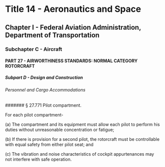 
# Title 14 - Aeronautics and Space
## Chapter I - Federal Aviation Administration, Department of Transportation
### Subchapter C - Aircraft
#### PART 27 - AIRWORTHINESS STANDARDS: NORMAL CATEGORY ROTORCRAFT
##### Subpart D - Design and Construction
###### Personnel and Cargo Accommodations
####### § 27.771 Pilot compartment.

For each pilot compartment-

(a) The compartment and its equipment must allow each pilot to perform his duties without unreasonable concentration or fatigue;

(b) If there is provision for a second pilot, the rotorcraft must be controllable with equal safety from either pilot seat; and

(c) The vibration and noise characteristics of cockpit appurtenances may not interfere with safe operation.
